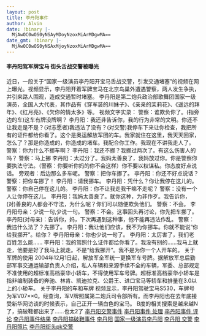 ```yaml
---
layout: post
title: 李丹阳事件
author: Alvin
date: !binary |-
  MjAwOC0wOS0yNSAyMDoyNzoxMiArMDgwMA==
date_gmt: !binary |-
  MjAwOC0wOS0yNSAxMjoyNzoxMiArMDgwMA==
---
```

<h4>李丹阳驾军牌宝马 街头舌战交警被曝光</h4>
近日，一段关于“国家一级演员李丹阳开宝马舌战交警，引发交通堵塞”的视频在网上曝光。视频显示，李丹阳开着军牌宝马在北京鸟巢外遭遇警察，两人发生争执，并引来路人围观，造成交通暂时堵塞。   
李丹阳是第二炮兵政治部歌舞团国家一级演员，全国人大代表，其作品有《穿军装的川妹子》、《亲亲的茉莉花》、《遥远的拜年》、《红月亮》、《欠你的情太多》等。    
视频文字实录：    
警察：谁欺负你了。(指旁边的车)这车有牌没牌啊？    
李丹阳：我还非告诉你，我的行为非常的文明。你还不让我走是不是？(对志愿者)我违法了没有？(对交警)我停车下来让你检查，我把所有的证件都给你看了。这个是奥运解放军团的车。我家就住在这里，我天天回家，怎么了？那是你造成的，你造成的堵车。我配合你工作。我现在不讲我走人了。    
警察：你为什么不挪车啊？    
李丹阳：我还不挪？我挪过两次了。有这么伤害人的吗？    
警察：马上挪    
李丹阳：太过分了。我妈太善良了，我妈放过你。你是警察你要执法守法。（警察：你要听你妈的你不会这样）你不要以权谋私。你态度好点说话。    
旁观者：后边那么多车呢。    
警察：把你车挪了。    
李丹阳：你还不好点说话？    
警察：把你车挪了！    
李丹阳：请我挪车。    
李丹阳：凭什么？你让我停在这儿的。    
警察：你自己停在这儿的。    
李丹阳：你不让我走我干嘛不走呢？    
警察：没有一个人让你停在这儿。    
李丹阳：我妈太善良了。就你这种，为非作歹。我告诉你，(对)善良的人都会不守法，为什么呢？你们可以随便欺负他们。    
警察：不会。    
李丹阳母亲：少说一句,少说一句。    
警察：不会。这事回头再讨论，你先把车挪了。    
李丹阳(对母亲)：告诉你，妈，下次再遇到这种事，他不能再违法作乱。    
警察：我违什么法了？先挪了。    
李丹阳：我让他们应该，我不为你挪车。你就不能说“你给我挪开”。给你？    
李丹阳母亲：你也少说一句了。    
李丹阳：太厉害了，我们老百姓怎么能…… 李丹阳：我的驾照什么证件都给你看了。我没有别的……我马上就走，他要是好了我马上就走。不是“给我挪开”。我不是为你一个人开车的。    
关于军牌的使用 2004年12月1日起，解放军全军统一更换军车号牌。据解放军总后勤部军事交通运输部负责人介绍，私人车辆和来源手续不全的车辆，军委、总部规定不准使用的超标准高档豪华小轿车，不得使用军车号牌。超标准高档豪华小轿车是指非编制装备的奔驰、林肯、凯迪拉克、公爵王、进口宝马等轿车和排量在3.0以上的小轿车。 关于李丹阳的车和车牌 视频显示，李丹阳驾驶宝马S530，车牌号为军V07&times;&times;0。经查询，军V牌照属第二炮兵司令部所有。而李丹阳也在去年底接受新华网访谈的时候表示，自己正开一辆白色的宝马。
B度的相关搜索是越来越N了，搞破鞋都出来了……也太2了
<a href="http://www.baidu.com/s?wd=%C0%EE%B5%A4%D1%F4%BD%BB%BE%AF%CA%C2%BC%FE&lm=0&si=&rn=10&tn=baidutop10&ie=gb2312&ct=0&cl=3&f=1&rsp=0&oq=%C0%EE%B5%A4%D1%F4%CA%C2%BC%FE">李丹阳交警事件</a>    
<a href="http://www.baidu.com/s?wd=%C0%EE%B5%A4%D1%F4%CA%C2%BC%FE+%B4%A6%C0%ED&lm=0&si=&rn=10&tn=baidutop10&ie=gb2312&ct=0&cl=3&f=1&rsp=1&oq=%C0%EE%B5%A4%D1%F4%CA%C2%BC%FE">李丹阳事件 处理</a>    
<a href="http://www.baidu.com/s?wd=%C0%EE%B5%A4%D1%F4%CA%C2%BC%FE+%C6%C0%C2%DB&lm=0&si=&rn=10&tn=baidutop10&ie=gb2312&ct=0&cl=3&f=1&rsp=2&oq=%C0%EE%B5%A4%D1%F4%CA%C2%BC%FE">李丹阳事件 评论</a>    
<a href="http://www.baidu.com/s?wd=%C0%EE%B5%A4%D1%F4%CA%C2%BC%FE%BD%E1%B9%FB&lm=0&si=&rn=10&tn=baidutop10&ie=gb2312&ct=0&cl=3&f=1&rsp=3&oq=%C0%EE%B5%A4%D1%F4%CA%C2%BC%FE">李丹阳事件结果</a>    
<a href="http://www.baidu.com/s?wd=%C0%EE%B5%A4%D1%F4%B8%E3%C6%C6%D0%AC%CA%C2%BC%FE&lm=0&si=&rn=10&tn=baidutop10&ie=gb2312&ct=0&cl=3&f=1&rsp=4&oq=%C0%EE%B5%A4%D1%F4%CA%C2%BC%FE">李丹阳搞破鞋事件</a>
<a href="http://www.baidu.com/s?wd=%C0%EE%B5%A4%D1%F4&lm=0&si=&rn=10&tn=baidutop10&ie=gb2312&ct=0&cl=3&f=1&rsp=5&oq=%C0%EE%B5%A4%D1%F4%CA%C2%BC%FE">李丹阳</a>    
<a href="http://www.baidu.com/s?wd=%B9%FA%BC%D2%D2%BB%BC%B6%D1%DD%D4%B1%C0%EE%B5%A4%D1%F4&lm=0&si=&rn=10&tn=baidutop10&ie=gb2312&ct=0&cl=3&f=1&rsp=6&oq=%C0%EE%B5%A4%D1%F4%CA%C2%BC%FE">国家一级演员李丹阳</a>    
<a href="http://www.baidu.com/s?wd=%C0%EE%B5%A4%D1%F4+%BD%BB%BE%AF&lm=0&si=&rn=10&tn=baidutop10&ie=gb2312&ct=0&cl=3&f=1&rsp=7&oq=%C0%EE%B5%A4%D1%F4%CA%C2%BC%FE">李丹阳 交警</a>    
<a href="http://www.baidu.com/s?wd=%C0%EE%B5%A4%D1%F4%D5%D5%C6%AC&lm=0&si=&rn=10&tn=baidutop10&ie=gb2312&ct=0&cl=3&f=1&rsp=8&oq=%C0%EE%B5%A4%D1%F4%CA%C2%BC%FE">李丹阳照片</a>    
<a href="http://www.baidu.com/s?wd=%C0%EE%B5%A4%D1%F4%BD%D6%CD%B7pk%BD%BB%BE%AF&lm=0&si=&rn=10&tn=baidutop10&ie=gb2312&ct=0&cl=3&f=1&rsp=9&oq=%C0%EE%B5%A4%D1%F4%CA%C2%BC%FE">李丹阳街头pk交警</a>

